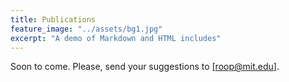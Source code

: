 ```yaml
---
title: Publications
feature_image: "../assets/bg1.jpg"
excerpt: "A demo of Markdown and HTML includes"
---
```



Soon to come. Please, send your suggestions to [roop@mit.edu].